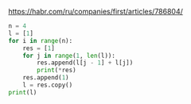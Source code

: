 https://habr.com/ru/companies/first/articles/786804/

```py
n = 4
l = [1]
for i in range(n):
    res = [1]
    for j in range(1, len(l)):
        res.append(l[j - 1] + l[j])
        print(*res)
    res.append(1)
    l = res.copy()
print(l)
```
